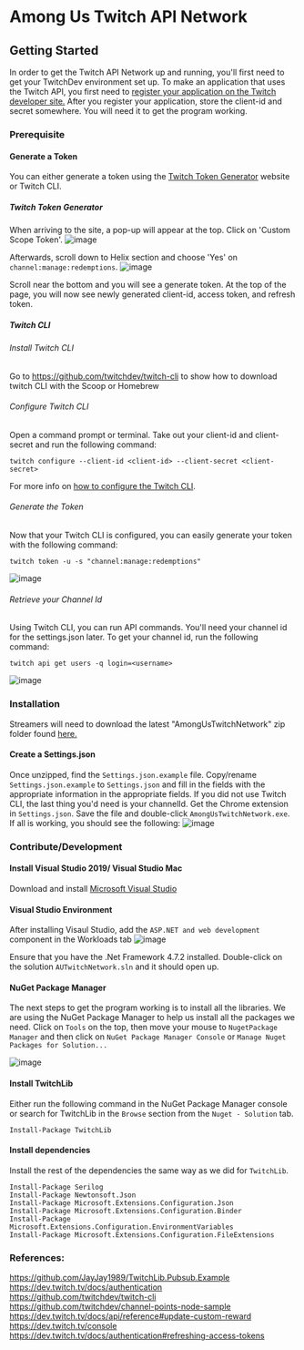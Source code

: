 # Among Us Twitch API Network

## Getting Started
In order to get the Twitch API Network up and running, you'll first need to get your TwitchDev environment set up. 
To make an application that uses the Twitch API, you first need to [register your application on the Twitch developer site.](https://dev.twitch.tv/console/apps/create)
After you register your application, store the client-id and secret somewhere. You will need it to get the program working.

### Prerequisite
#### Generate a Token
You can either generate a token using the [Twitch Token Generator](https://twitchtokengenerator.com/) website or Twitch CLI.

##### Twitch Token Generator
When arriving to the site, a pop-up will appear at the top. Click on 'Custom Scope Token'.
![image](https://user-images.githubusercontent.com/19583901/112807188-7ae94200-902c-11eb-9b46-bb8db63db9bf.png)

Afterwards, scroll down to Helix section and choose 'Yes' on `channel:manage:redemptions`.
![image](https://user-images.githubusercontent.com/19583901/112807540-e3382380-902c-11eb-8ef8-a361cc8ff041.png)

Scroll near the bottom and you will see a generate token.
At the top of the page, you will now see newly generated client-id, access token, and refresh token.

##### Twitch CLI
###### Install Twitch CLI
Go to https://github.com/twitchdev/twitch-cli to show how to download twitch CLI with the Scoop or Homebrew

###### Configure Twitch CLI
Open a command prompt or terminal.
Take out your client-id and client-secret and run the following command:
```
twitch configure --client-id <client-id> --client-secret <client-secret>
```
For more info on [how to configure the Twitch CLI](https://github.com/twitchdev/twitch-cli/blob/main/docs/configure.md). 

###### Generate the Token
Now that your Twitch CLI is configured, you can easily generate your token with the following command:
```
twitch token -u -s "channel:manage:redemptions"
```
![image](https://user-images.githubusercontent.com/19583901/112809089-83db1300-902e-11eb-8ead-7639ecf8ca47.png)

###### Retrieve your Channel Id
Using Twitch CLI, you can run API commands. You'll need your channel id for the settings.json later.
To get your channel id, run the following command:
```
twitch api get users -q login=<username>
```
![image](https://user-images.githubusercontent.com/19583901/112812899-7a53aa00-9032-11eb-94b1-9eb50945a206.png)

### Installation 
Streamers will need to download the latest "AmongUsTwitchNetwork" zip folder found [here.](https://github.com/TheRamik/Among-Us-Twitch-Mod/releases)

#### Create a Settings.json
Once unzipped, find the `Settings.json.example` file. Copy/rename `Settings.json.example` to `Settings.json` and fill in the fields with the appropriate information
in the appropriate fields.
If you did not use Twitch CLI, the last thing you'd need is your channelId. Get the Chrome extension in `Settings.json`.
Save the file and double-click `AmongUsTwitchNetwork.exe`. If all is working, you should see the following:
![image](https://user-images.githubusercontent.com/19583901/112816634-74f85e80-9036-11eb-81bf-fff6066bf000.png)


### Contribute/Development

#### Install Visual Studio 2019/ Visual Studio Mac
Download and install [Microsoft Visual Studio](https://visualstudio.microsoft.com/downloads/)

#### Visual Studio Environment
After installing Visaul Studio, add the `ASP.NET and web development` component in the Workloads tab
![image](https://user-images.githubusercontent.com/19583901/112814797-804a8a80-9034-11eb-898f-2d871fa18418.png)

Ensure that you have the .Net Framework 4.7.2 installed.
Double-click on the solution `AUTwitchNetwork.sln` and it should open up.

#### NuGet Package Manager
The next steps to get the program working is to install all the libraries. We are using the NuGet Package Manager to help us install all the packages we need. 
Click on `Tools` on the top, then move your mouse to `NugetPackage Manager` and then click on `NuGet Package Manager Console` or `Manage Nuget Packages for Solution...`


![image](https://user-images.githubusercontent.com/19583901/112815428-28605380-9035-11eb-80ce-7c4ee847784e.png)


#### Install TwitchLib
Either run the following command in the NuGet Package Manager console or search for TwitchLib in the `Browse` section from the `Nuget - Solution` tab.
``` 
Install-Package TwitchLib
```

#### Install dependencies
Install the rest of the dependencies the same way as we did for `TwitchLib`.
```
Install-Package Serilog
Install-Package Newtonsoft.Json
Install-Package Microsoft.Extensions.Configuration.Json
Install-Package Microsoft.Extensions.Configuration.Binder
Install-Package Microsoft.Extensions.Configuration.EnvironmentVariables
Install-Package Microsoft.Extensions.Configuration.FileExtensions
```

### References:
https://github.com/JayJay1989/TwitchLib.Pubsub.Example
https://dev.twitch.tv/docs/authentication
https://github.com/twitchdev/twitch-cli
https://github.com/twitchdev/channel-points-node-sample
https://dev.twitch.tv/docs/api/reference#update-custom-reward
https://dev.twitch.tv/console
https://dev.twitch.tv/docs/authentication#refreshing-access-tokens
